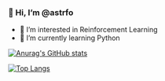 ### 👋 Hi, I’m @astrfo
- 👀 I’m interested in Reinforcement Learning
- 🌱 I’m currently learning Python

[![Anurag's GitHub stats](https://github-readme-stats.vercel.app/api?username=astrfo)](https://github.com/anuraghazra/github-readme-stats)

[![Top Langs](https://github-readme-stats.vercel.app/api/top-langs/?username=anuraghazra&layout=compact)](https://github.com/anuraghazra/github-readme-stats)

<!---
astrfo/astrfo is a ✨ special ✨ repository because its `README.md` (this file) appears on your GitHub profile.
You can click the Preview link to take a look at your changes.
--->
